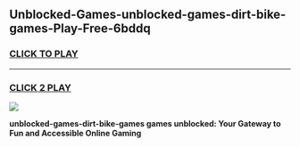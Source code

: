 
## Unblocked-Games-unblocked-games-dirt-bike-games-Play-Free-6bddq
<h3>
<a href="https://premium76.site?title=unblocked-games-dirt-bike-games&ref=23A">CLICK TO PLAY</a></h3>
<hr>

<h3>
<a href="https://premium76.site?title=unblocked-games-dirt-bike-games&ref=23A">CLICK 2 PLAY</a>
  
</h3>

<a href="https://premium76.site?title=unblocked-games-dirt-bike-games&ref=23A"><img src="https://clearcache.store/games.png"></a>


**unblocked-games-dirt-bike-games games unblocked: Your Gateway to Fun and Accessible Online Gaming**
